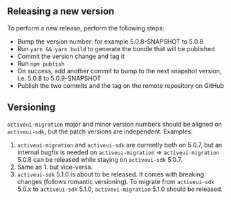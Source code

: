 ## Releasing a new version

To perform a new release, perform the following steps:

- Bump the version number: for example 5.0.8-SNAPSHOT to 5.0.8
- Run `yarn && yarn build` to generate the bundle that will be published
- Commit the version change and tag it
- Run `npm publish`
- On success, add another commit to bump to the next snapshot version, i.e. 5.0.8 to 5.0.9-SNAPSHOT
- Publish the two commits and the tag on the remote repository on GitHub

## Versioning

`activeui-migration` major and minor version numbers should be aligned on `activeui-sdk`, but the patch versions are independent.
Examples:

1. `activeui-migration` and `activeui-sdk` are currently both on 5.0.7, but an internal bugfix is needed on `activeui-migration` => `activeui-migration` 5.0.8 can be released while staying on `activeui-sdk` 5.0.7.
2. Same as 1. but vice-versa.
3. `activeui-sdk` 5.1.0 is about to be released. It comes with breaking changes (follows romantic versioning).
To migrate from `activeui-sdk` 5.0.x to `activeui-sdk` 5.1.0, `activeui-migration` 5.1.0 should be released. 
